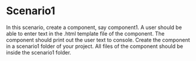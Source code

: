 # Scenario1

In this scenario, create a component, say component1. A user should be able to enter text in the .html template file of the component. The component should print out the user text to console.
Create the component in a scenario1 folder of your project. All files of the component should be inside the scenario1 folder.
